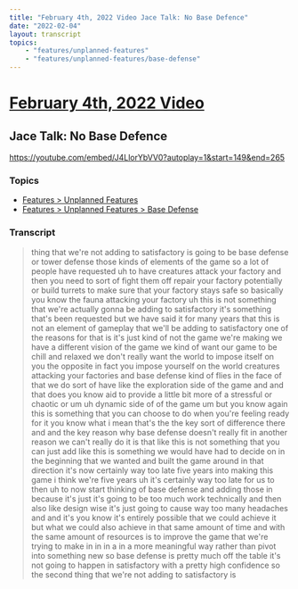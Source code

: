 ```yaml
---
title: "February 4th, 2022 Video Jace Talk: No Base Defence"
date: "2022-02-04"
layout: transcript
topics:
    - "features/unplanned-features"
    - "features/unplanned-features/base-defense"
---
```

# [February 4th, 2022 Video](../2022-02-04.md)
## Jace Talk: No Base Defence
https://youtube.com/embed/J4LlorYbVV0?autoplay=1&start=149&end=265

### Topics
* [Features > Unplanned Features](../topics/features/unplanned-features.md)
* [Features > Unplanned Features > Base Defense](../topics/features/unplanned-features/base-defense.md)

### Transcript

> thing that we're not adding to satisfactory is going to be base defense or tower defense those kinds of elements of the game so a lot of people have requested uh to have creatures attack your factory and then you need to sort of fight them off repair your factory potentially or build turrets to make sure that your factory stays safe so basically you know the fauna attacking your factory uh this is not something that we're actually gonna be adding to satisfactory it's something that's been requested but we have said it for many years that this is not an element of gameplay that we'll be adding to satisfactory one of the reasons for that is it's just kind of not the game we're making we have a different vision of the game we kind of want our game to be chill and relaxed we don't really want the world to impose itself on you the opposite in fact you impose yourself on the world creatures attacking your factories and base defense kind of flies in the face of that we do sort of have like the exploration side of the game and and that does you know aid to provide a little bit more of a stressful or chaotic or um uh dynamic side of of the game um but you know again this is something that you can choose to do when you're feeling ready for it you know what i mean that's the the key sort of difference there and and the key reason why base defense doesn't really fit in another reason we can't really do it is that like this is not something that you can just add like this is something we would have had to decide on in the beginning that we wanted and built the game around in that direction it's now certainly way too late five years into making this game i think we're five years uh it's certainly way too late for us to then uh to now start thinking of base defense and adding those in because it's just it's going to be too much work technically and then also like design wise it's just going to cause way too many headaches and and it's you know it's entirely possible that we could achieve it but what we could also achieve in that same amount of time and with the same amount of resources is to improve the game that we're trying to make in in in a in a more meaningful way rather than pivot into something new so base defense is pretty much off the table it's not going to happen in satisfactory with a pretty high confidence so the second thing that we're not adding to satisfactory is
